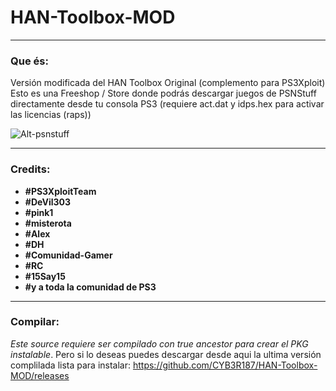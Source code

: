 # HAN-Toolbox-MOD
---

### Que és:

Versión modificada del HAN Toolbox Original (complemento para PS3Xploit)
Esto es una Freeshop / Store donde podrás descargar juegos de PSNStuff directamente desde tu consola PS3 (requiere act.dat y idps.hex para activar las licencias (raps))

![Alt-psnstuff](https://k62.kn3.net/5/5/F/9/0/B/84C.png)

---

### Credits:

- **#PS3XploitTeam**
- **#DeVil303**
- **#pink1**
- **#misterota**
- **#Alex**
- **#DH**
- **#Comunidad-Gamer**
- **#RC**
- **#15Say15**
- **#y a toda la comunidad de PS3**

---

### Compilar:

*Este source requiere ser compilado con true ancestor para crear el PKG instalable*. Pero si lo deseas puedes descargar desde aqui la ultima versión complilada lista para instalar: https://github.com/CYB3R187/HAN-Toolbox-MOD/releases
